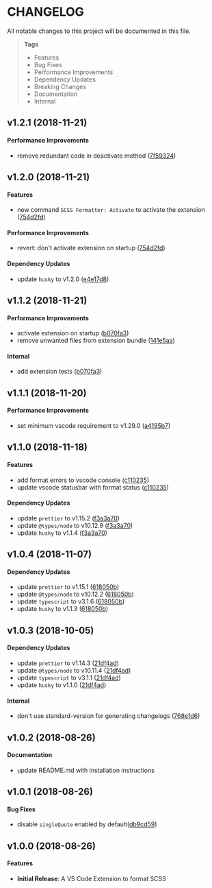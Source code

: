 # CHANGELOG

All notable changes to this project will be documented in this file.

> **Tags**
> - Features
> - Bug Fixes
> - Performance Improvements
> - Dependency Updates
> - Breaking Changes
> - Documentation
> - Internal

## v1.2.1 (2018-11-21)

#### Performance Improvements

* remove redundant code in deactivate method ([7f59324](https://github.com/sibiraj-s/vscode-scss-formatter/commit/7f59324))

## v1.2.0 (2018-11-21)

#### Features

* new command `SCSS Formatter: Activate` to activate the extension ([754d2fd](https://github.com/sibiraj-s/vscode-scss-formatter/commit/754d2fd))

#### Performance Improvements

* revert: don't activate extension on startup ([754d2fd](https://github.com/sibiraj-s/vscode-scss-formatter/commit/754d2fd))

#### Dependency Updates

* update `husky` to v1.2.0 ([e4e17d8](https://github.com/sibiraj-s/vscode-scss-formatter/commit/e4e17d8))

## v1.1.2 (2018-11-21)

#### Performance Improvements

* activate extension on startup ([b070fa3](https://github.com/sibiraj-s/vscode-scss-formatter/commit/b070fa3))
* remove unwanted files from extension bundle ([141e5aa](https://github.com/sibiraj-s/vscode-scss-formatter/commit/141e5aa))

#### Internal

* add extension tests ([b070fa3](https://github.com/sibiraj-s/vscode-scss-formatter/commit/b070fa3))

## v1.1.1 (2018-11-20)

#### Performance Improvements

* set minimum vscode requirement to v1.29.0 ([a4195b7](https://github.com/sibiraj-s/vscode-scss-formatter/commit/a4195b7))

## v1.1.0 (2018-11-18)

#### Features

* add format errors to vscode console ([c110235](https://github.com/sibiraj-s/vscode-scss-formatter/commit/c110235))
* update vscode statusbar with format status ([c110235](https://github.com/sibiraj-s/vscode-scss-formatter/commit/c110235))

#### Dependency Updates

* update `prettier` to v1.15.2 ([f3a3a70](https://github.com/sibiraj-s/vscode-scss-formatter/commit/f3a3a70))
* update `@types/node` to v10.12.9 ([f3a3a70](https://github.com/sibiraj-s/vscode-scss-formatter/commit/f3a3a70))
* update `husky` to v1.1.4 ([f3a3a70](https://github.com/sibiraj-s/vscode-scss-formatter/commit/f3a3a70))

## v1.0.4 (2018-11-07)

#### Dependency Updates

* update `prettier` to v1.15.1 ([618050b](https://github.com/sibiraj-s/vscode-scss-formatter/commit/618050b))
* update `@types/node` to v10.12.2 ([618050b](https://github.com/sibiraj-s/vscode-scss-formatter/commit/618050b))
* update `typescript` to v3.1.6 ([618050b](https://github.com/sibiraj-s/vscode-scss-formatter/commit/618050b))
* update `husky` to v1.1.3 ([618050b](https://github.com/sibiraj-s/vscode-scss-formatter/commit/618050b))

## v1.0.3 (2018-10-05)

#### Dependency Updates

* update `prettier` to v1.14.3 ([21df4ad](https://github.com/sibiraj-s/vscode-scss-formatter/commit/21df4ad))
* update `@types/node` to v10.11.4 ([21df4ad](https://github.com/sibiraj-s/vscode-scss-formatter/commit/21df4ad))
* update `typescript` to v3.1.1 ([21df4ad](https://github.com/sibiraj-s/vscode-scss-formatter/commit/21df4ad))
* update `husky` to v1.1.0 ([21df4ad](https://github.com/sibiraj-s/vscode-scss-formatter/commit/21df4ad))

#### Internal

* don't use standard-version for generating changelogs ([768e1d6](https://github.com/sibiraj-s/vscode-scss-formatter/commit/768e1d6))

## v1.0.2 (2018-08-26)

#### Documentation

* update README.md with installation instructions

## v1.0.1 (2018-08-26)

#### Bug Fixes

* disable `singleQuote` enabled by default([db9cd59](https://github.com/sibiraj-s/vscode-scss-formatter/commit/db9cd59))

## v1.0.0 (2018-08-26)

#### Features

* **Initial Release**: A VS Code Extension to format SCSS
